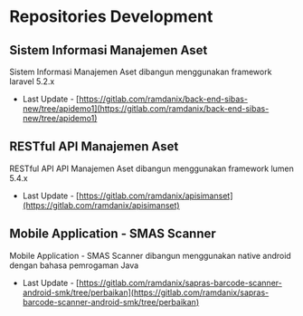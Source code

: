 # Repositories Development

## Sistem Informasi Manajemen Aset

Sistem Informasi Manajemen Aset dibangun menggunakan framework laravel 5.2.x
- Last Update - [https://gitlab.com/ramdanix/back-end-sibas-new/tree/apidemo1](https://gitlab.com/ramdanix/back-end-sibas-new/tree/apidemo1)

## RESTful API Manajemen Aset

RESTful API API Manajemen Aset dibangun menggunakan framework lumen 5.4.x
- Last Update - [https://gitlab.com/ramdanix/apisimanset](https://gitlab.com/ramdanix/apisimanset)

## Mobile Application - SMAS Scanner

Mobile Application - SMAS Scanner dibangun menggunakan native android dengan bahasa pemrogaman Java
- Last Update - [https://gitlab.com/ramdanix/sapras-barcode-scanner-android-smk/tree/perbaikan](https://gitlab.com/ramdanix/sapras-barcode-scanner-android-smk/tree/perbaikan)
